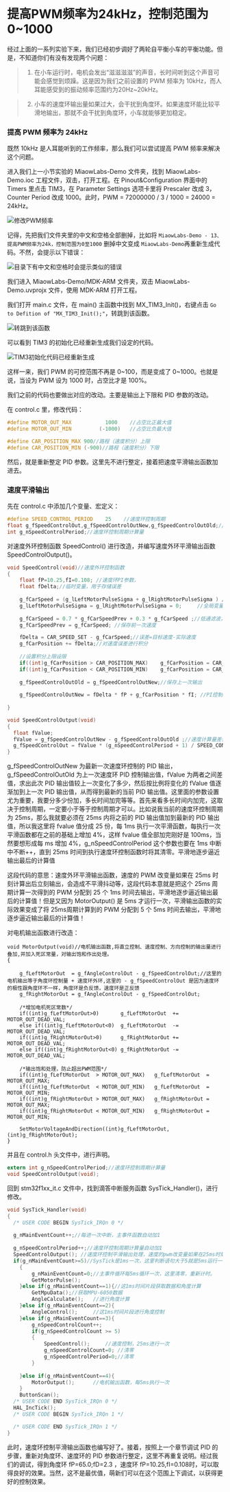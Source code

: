 # 提高PWM频率为24kHz，控制范围为0~1000

经过上面的一系列实验下来，我们已经初步调好了两轮自平衡小车的平衡功能。但是，不知道你们有没有发现两个问题：

> 1. 在小车运行时，电机会发出“滋滋滋滋”的声音，长时间听到这个声音可能会感觉到烦躁。这是因为我们之前设置的 PWM 频率为 10kHz，而人耳能感受到的振动频率范围约为20Hz~20kHz。

> 2. 小车的速度环输出量如果过大，会干扰到角度环。如果速度环能比较平滑地输出，那就不会干扰到角度环，小车就能够更加稳定。

### 提高 PWM 频率为 24kHz

既然 10kHz 是人耳能听到的工作频率，那么我们可以尝试提高 PWM 频率来解决这个问题。

进入我们上一小节实验的 MiaowLabs-Demo 文件夹，找到 MiaowLabs-Demo.ioc 工程文件，双击，打开工程。在 Pinout&Configuration 界面中的 Timers 里点击 TIM3，在 Parameter Settings 选项卡里将 Prescaler 改成 3，Counter Period 改成 1000。此时，PWM = 72000000 / 3 / 1000 = 24000 = 24kHz。 

![修改PWM频率](/img/2019-09-02_202052.png)

记得，先把我们文件夹里的中文和空格全部删掉，比如将 `MiaowLabs-Demo - 13、提高PWM频率为24k，控制范围为0至1000` 删掉中文变成 `MiaowLabs-Demo`再重新生成代码。不然，会提示以下错误：

![目录下有中文和空格时会提示类似的错误](/img/2019-09-02_203208.png)

我们进入 MiaowLabs-Demo/MDK-ARM 文件夹，双击 MiaowLabs-Demo.uvprojx 文件，使用 MDK-ARM 打开工程。

我们打开 main.c 文件，在 main() 主函数中找到 MX_TIM3_Init()，右键点击 `Go to Defition of "MX_TIM3_Init();"`，转跳到该函数。

![转跳到该函数](/img/2019-09-02_204538.png)

可以看到 TIM3 的初始化已经重新生成我们设定的代码。

![TIM3初始化代码已经重新生成](/img/2019-09-02_204734.png)

这样一来，我们 PWM 的可控范围不再是 0~100，而是变成了 0~1000。也就是说，当设为 PWM 设为 1000 时，占空比才是 100%。

我们之前的代码也要做出对应的改动。主要是输出上下限和 PID 参数的改动。

在 control.c 里，修改代码：

```c
#define MOTOR_OUT_MAX           1000	//占空比正最大值
#define MOTOR_OUT_MIN         (-1000)   //占空比负最大值
```

```c
#define CAR_POSITION_MAX 900//路程（速度积分）上限
#define CAR_POSITION_MIN (-900)//路程（速度积分）下限
```

然后，就是重新整定 PID 参数。这里先不进行整定，接着把速度平滑输出函数加进去。

### 速度平滑输出

先在 control.c 中添加几个变量、宏定义：

```c
#define SPEED_CONTROL_PERIOD	25	  //速度环控制周期
float g_fSpeedControlOut,g_fSpeedControlOutNew,g_fSpeedControlOutOld;//速度环输出
int g_nSpeedControlPeriod;//速度环控制周期计算量
```

对速度外环控制函数 SpeedControl() 进行改造，并编写速度外环平滑输出函数 SpeedControlOutput()。

```c
void SpeedControl(void)//速度外环控制函数
{
  	float fP=10.25,fI=0.108; //速度环PI参数，	
	float fDelta;//临时变量，用于存储误差
	
	g_fCarSpeed = (g_lLeftMotorPulseSigma + g_lRightMotorPulseSigma ) / 2;//左轮和右轮的速度平均值等于小车速度
    g_lLeftMotorPulseSigma = g_lRightMotorPulseSigma = 0;	  //全局变量，注意及时清零
    	
	g_fCarSpeed = 0.7 * g_fCarSpeedPrev + 0.3 * g_fCarSpeed ;//低通滤波，使速度更平滑
	g_fCarSpeedPrev = g_fCarSpeed; //保存前一次速度  

	fDelta = CAR_SPEED_SET - g_fCarSpeed;//误差=目标速度-实际速度  
    g_fCarPosition += fDelta;//对速度误差进行积分   
	
    //设置积分上限设限
	if((int)g_fCarPosition > CAR_POSITION_MAX)    g_fCarPosition = CAR_POSITION_MAX;
	if((int)g_fCarPosition < CAR_POSITION_MIN)    g_fCarPosition = CAR_POSITION_MIN;
	
    g_fSpeedControlOutOld = g_fSpeedControlOutNew;//保存上一次输出
    
    g_fSpeedControlOutNew = fDelta * fP + g_fCarPosition * fI; //PI控制器，输出=误差*P+误差积分*I
    
}

void SpeedControlOutput(void)
{
  float fValue;
  fValue = g_fSpeedControlOutNew - g_fSpeedControlOutOld ;//速度计算量差值=本次速度计算量-上次速度计算量
  g_fSpeedControlOut = fValue * (g_nSpeedControlPeriod + 1) / SPEED_CONTROL_PERIOD + g_fSpeedControlOutOld;//速度计算量差值* 
}
```
g_fSpeedControlOutNew 为最新一次速度环控制的 PID 输出， g_fSpeedControlOutOld 为上一次速度环 PID 控制输出值，fValue 为两者之间差值，求出此次 PID 输出值较上一次变化了多少，然后按比例将变化的 fValue 值逐渐加到上一次 PID 输出值，从而得到最新的当前 PID 输出值。这里面的参数设置尤为重要，我要分多少份加，多长时间加完等等。首先来看多长时间内加完，这取决于控制周期，一定要小于等于控制周期才可以。比如说我当前的速度环控制周期为 25ms，那么我就要必须在 25ms 内将之前的 PID 输出值加到最新的 PID 输出值，所以我这里将 fvalue 值分成 25 份，每 1ms 执行一次平滑函数，每执行一次平滑函数都在之前的基础上增加 4%，这样 fvalue 值全部加完刚好是 100ms，当然要想形成每 ms 增加 4%，g_nSpeedControlPeriod 这个参数也要在 1ms 中断中不断++，直到 25ms 时间到执行速度环控制函数时将其清零。平滑地逐步逼近输出最后的计算值

这段代码的意思：速度外环平滑输出函数，速度的 PWM 改变量如果在 25ms 时刻计算出后立刻输出，会造成不平滑抖动等，这段代码本意就是把这个 25ms 周期计算一次得到的 PWM 分配到 25 个 1ms 时间去输出，平滑地逐步逼近输出最后的计算值！但是又因为 MotorOutput() 是 5ms 才运行一次，平滑输出函数的实际效果变成了将 25ms周期计算到的 PWM 分配到 5 个 5ms 时间去输出，平滑地逐步逼近输出最后的计算值！

对电机输出函数进行改造：
```
void MotorOutput(void)//电机输出函数,将直立控制、速度控制、方向控制的输出量进行叠加,并加入死区常量，对输出饱和作出处理。
{
    
	g_fLeftMotorOut  = g_fAngleControlOut - g_fSpeedControlOut;//这里的电机输出等于角度环控制量 + 速度环外环,这里的 - g_fSpeedControlOut 是因为速度环的极性跟角度环不一样，角度环是负反馈，速度环是正反馈
	g_fRightMotorOut = g_fAngleControlOut - g_fSpeedControlOut;

	/*增加电机死区常数*/
	if((int)g_fLeftMotorOut>0)       g_fLeftMotorOut  += MOTOR_OUT_DEAD_VAL;
	else if((int)g_fLeftMotorOut<0)  g_fLeftMotorOut  -= MOTOR_OUT_DEAD_VAL;
	if((int)g_fRightMotorOut>0)      g_fRightMotorOut += MOTOR_OUT_DEAD_VAL;
	else if((int)g_fRightMotorOut<0) g_fRightMotorOut -= MOTOR_OUT_DEAD_VAL;

	/*输出饱和处理，防止超出PWM范围*/			
	if((int)g_fLeftMotorOut  > MOTOR_OUT_MAX)	g_fLeftMotorOut  = MOTOR_OUT_MAX;
	if((int)g_fLeftMotorOut  < MOTOR_OUT_MIN)	g_fLeftMotorOut  = MOTOR_OUT_MIN;
	if((int)g_fRightMotorOut > MOTOR_OUT_MAX)	g_fRightMotorOut = MOTOR_OUT_MAX;
	if((int)g_fRightMotorOut < MOTOR_OUT_MIN)	g_fRightMotorOut = MOTOR_OUT_MIN;
	
    SetMotorVoltageAndDirection((int)g_fLeftMotorOut,(int)g_fRightMotorOut);
}
```

并且在 control.h 头文件中，进行声明。

```c
extern int g_nSpeedControlPeriod;//速度环控制周期计算量
void SpeedControlOutput(void); 
```

回到 stm32f1xx_it.c 文件中，找到滴答中断服务函数 SysTick_Handler()，进行修改。

```c
void SysTick_Handler(void)
{
  /* USER CODE BEGIN SysTick_IRQn 0 */
	
  g_nMainEventCount++;//每进一次中断，主事件函数自动加1
    
  g_nSpeedControlPeriod++;//速度环控制周期计算量自动加1
  SpeedControlOutput(); //速度环控制平滑输出处理，速度的pwm改变量如果在25ms时刻计算出后立刻输出，会造成不平滑抖动等，这段代码就是把这个25ms周期计算一次得到的pwm分配到5个5ms时间去输出，平滑地逐步逼近输出最后的计算值！ 
  if(g_nMainEventCount>=5)//SysTick是1ms一次，这里判断语句大于5就是5ms运行一次
	{
		g_nMainEventCount=0;//主事件循环每5ms循环一次，这里清零，重新计时。    
        GetMotorPulse();
	}else if(g_nMainEventCount==1){//这1ms时间片段获取数据和角度计算
        GetMpuData();//获取MPU-6050数据
		AngleCalculate();	//进行角度计算		
	}else if(g_nMainEventCount==2){
		AngleControl();	    //这1ms时间片段进行角度控制
	}else if(g_nMainEventCount==3){
		g_nSpeedControlCount++;
		if(g_nSpeedControlCount >= 5)
		{
			SpeedControl();     //速度控制，25ms进行一次
			g_nSpeedControlCount=0; //清零
            g_nSpeedControlPeriod=0;//清零
		}
        
	}else if(g_nMainEventCount==4){	
		MotorOutput();	 	//电机输出函数，每5ms执行一次
	}
	ButtonScan();
  /* USER CODE END SysTick_IRQn 0 */
  HAL_IncTick();
  /* USER CODE BEGIN SysTick_IRQn 1 */

  /* USER CODE END SysTick_IRQn 1 */
}
```

此时，速度环控制平滑输出函数也编写好了。接着，按照上一个章节调试 PID 的步骤，重新对角度环、速度环的 PID 参数进行整定，这里不再重复说明。经过我们的调试，得到角度环 fP=65.0;fD=2.3 ，速度环 fP=10.25,fI=0.108时，可以取得良好的效果。当然，这不是最优值，萌新们可以在这个范围上下调试，以获得更好的控制效果。



